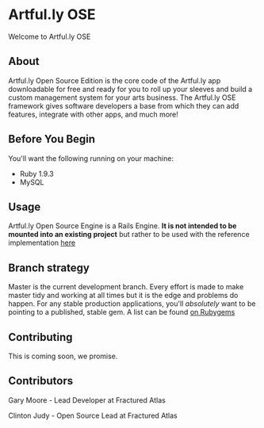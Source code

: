 # Artful.ly OSE

Welcome to Artful.ly OSE

## About

Artful.ly Open Source Edition is the core code of the Artful.ly app downloadable for free and ready for you to roll up your sleeves and build a custom management system for your arts business. The Artful.ly OSE framework gives software developers a base from which they can add features, integrate with other apps, and much more!

## Before You Begin

You'll want the following running on your machine:

- Ruby 1.9.3
- MySQL 

## Usage

Artful.ly Open Source Engine is a Rails Engine.  **It is not intended to be mounted into an existing project** but rather to be used with the reference implementation [here](http://www.github.com/fracturedatlas/artfully_app)

## Branch strategy

Master is the current development branch.  Every effort is made to make master tidy and working at all times but it is the edge and problems do happen.  For any stable production applications, you'll *absolutely* want to be pointing to a published, stable gem.  A list can be found [on Rubygems](https://rubygems.org/gems/artfully_ose)

## Contributing

This is coming soon, we promise.

## Contributors

Gary Moore - Lead Developer at Fractured Atlas

Clinton Judy - Open Source Lead at Fractured Atlas